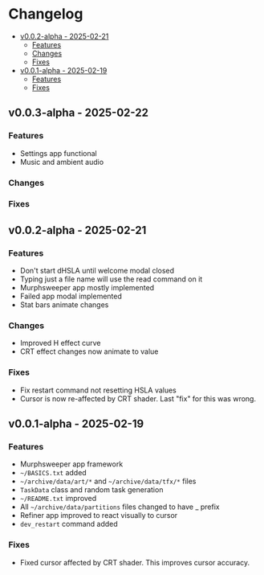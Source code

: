 # Changelog

<!-- mtoc-start -->

- [v0.0.2-alpha - 2025-02-21](#v002-alpha---2025-02-21)
  - [Features](#features)
  - [Changes](#changes)
  - [Fixes](#fixes)
- [v0.0.1-alpha - 2025-02-19](#v001-alpha---2025-02-19)
  - [Features](#features-1)
  - [Fixes](#fixes-1)

<!-- mtoc-end -->

## v0.0.3-alpha - 2025-02-22

### Features

- Settings app functional
- Music and ambient audio

### Changes

### Fixes

## v0.0.2-alpha - 2025-02-21

### Features

- Don't start dHSLA until welcome modal closed
- Typing just a file name will use the read command on it
- Murphsweeper app mostly implemented
- Failed app modal implemented
- Stat bars animate changes

### Changes

- Improved H effect curve
- CRT effect changes now animate to value

### Fixes

- Fix restart command not resetting HSLA values
- Cursor is now re-affected by CRT shader. Last "fix" for this was wrong.

## v0.0.1-alpha - 2025-02-19

### Features

- Murphsweeper app framework
- `~/BASICS.txt` added
- `~/archive/data/art/*` and `~/archive/data/tfx/*` files
- `TaskData` class and random task generation
- `~/README.txt` improved
- All `~/archive/data/partitions` files changed to have \_ prefix
- Refiner app improved to react visually to cursor
- `dev_restart` command added

### Fixes

- Fixed cursor affected by CRT shader. This improves cursor accuracy.
